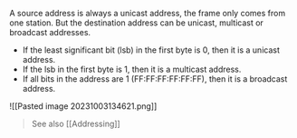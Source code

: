 A source address is always a unicast address, the frame only comes from one station. But the destination address can be unicast, multicast or broadcast addresses.
* If the least significant bit (lsb) in the first byte is 0, then it is a unicast address.
* If the lsb in the first byte is 1, then it is a multicast address.
* If all bits in the address are 1 (FF:FF:FF:FF:FF:FF), then it is a broadcast address.

![[Pasted image 20231003134621.png]]

>See also [[Addressing]]
